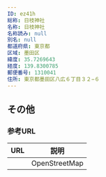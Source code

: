 ```yaml
---
ID: ez41h
総称: 日枝神社
名称: 日枝神社
名称読み: null
別名: null
都道府県: 東京都
区域: 墨田区
緯度: 35.7269643
経度: 139.8300785
郵便番号: 1310041
住所: 東京都墨田区八広６丁目３２−６
---
```


## その他

### 参考URL

| URL | 説明          |
| --- | ------------- |
|     | OpenStreetMap |
